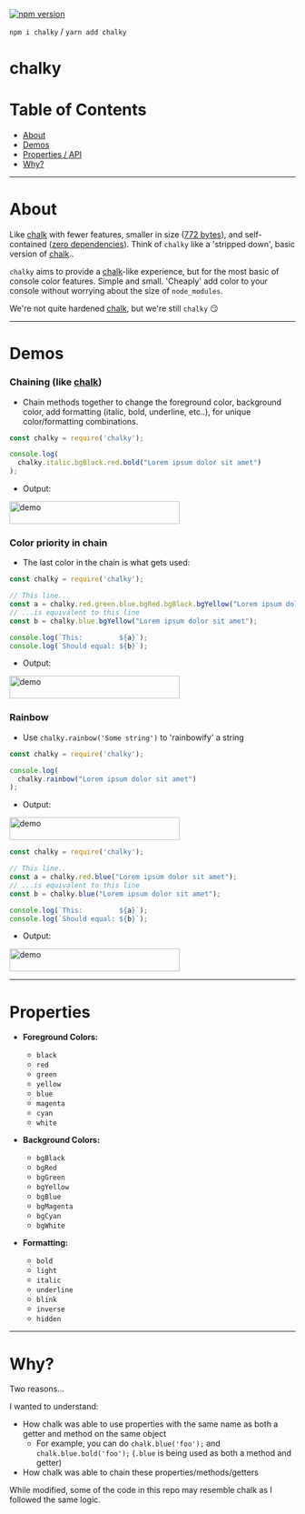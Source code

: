 [![npm version](https://badge.fury.io/js/chalky.svg)](https://badge.fury.io/js/chalky)

`npm i chalky` / `yarn add chalky`

# chalky

# Table of Contents

 - [About](#about)
 - [Demos](#demos)
 - [Properties / API](#properties)
 - [Why?](#why)

 ---

# About

Like [chalk](https://www.npmjs.com/package/chalk) with fewer features, smaller in size ([772 bytes](https://bundlephobia.com/result?p=chalky@)), and self-contained ([zero dependencies](https://www.npmjs.com/package/chalky?activeTab=dependencies)).  Think of `chalky` like a 'stripped down', basic version of [chalk](https://www.npmjs.com/package/chalk).. 

`chalky` aims to provide a [chalk](https://www.npmjs.com/package/chalk)-like experience, but for the most basic of console color features. Simple and small. 'Cheaply' add color to your console without worrying about the size of `node_modules`.

We're not quite hardened [chalk](https://www.npmjs.com/package/chalk), but we're still `chalky` :smirk: 

 ---

# Demos

### Chaining (like [chalk](https://www.npmjs.com/package/chalk))

  - Chain methods together to change the foreground color, background color, add formatting (italic, bold, underline, etc..), for unique color/formatting combinations.

```javascript
const chalky = require('chalky');

console.log(
  chalky.italic.bgBlack.red.bold("Lorem ipsum dolor sit amet")
);
```

 - Output:
<img src="https://raw.githubusercontent.com/oze4/chalky/master/docs/demo_0.png" width="300" height="40" alt="demo"/>

### Color priority in chain

 - The last color in the chain is what gets used:

```javascript
const chalky = require('chalky');

// This line..
const a = chalky.red.green.blue.bgRed.bgBlack.bgYellow("Lorem ipsum dolor sit amet");
// ...is equivalent to this line
const b = chalky.blue.bgYellow("Lorem ipsum dolor sit amet");

console.log(`This:         ${a}`);
console.log(`Should equal: ${b}`);
```
 - Output:
<img src="https://raw.githubusercontent.com/oze4/chalky/master/docs/demo_1.png" width="300" height="40" alt="demo"/>

### Rainbow

 - Use `chalky.rainbow('Some string')` to 'rainbowify' a string

```javascript
const chalky = require('chalky');

console.log(
  chalky.rainbow("Lorem ipsum dolor sit amet")
);
```

 - Output:
<img src="https://raw.githubusercontent.com/oze4/chalky/master/docs/demo_rbow.png" width="300" height="40" alt="demo"/>

<br />

```javascript
const chalky = require('chalky');

// This line..
const a = chalky.red.blue("Lorem ipsum dolor sit amet");
// ...is equivalent to this line
const b = chalky.blue("Lorem ipsum dolor sit amet");

console.log(`This:         ${a}`);
console.log(`Should equal: ${b}`);
```

 - Output:
<img src="https://raw.githubusercontent.com/oze4/chalky/master/docs/demo_2.png" width="300" height="40" alt="demo"/>

---

# Properties

 - **Foreground Colors:**
   - `black`
   - `red`
   - `green`
   - `yellow`
   - `blue`
   - `magenta`
   - `cyan`
   - `white`
   
 - **Background Colors:**
   - `bgBlack`
   - `bgRed`
   - `bgGreen`
   - `bgYellow`
   - `bgBlue`
   - `bgMagenta`
   - `bgCyan`
   - `bgWhite`
 
 - **Formatting:**
   - `bold`
   - `light`
   - `italic`
   - `underline`
   - `blink`
   - `inverse`
   - `hidden`

---
   
# Why?

Two reasons... 

I wanted to understand:
 - How chalk was able to use properties with the same name as both a getter and method on the same object
   - For example, you can do `chalk.blue('foo');` and `chalk.blue.bold('foo');` (`.blue` is being used as both a method and getter)
 - How chalk was able to chain these properties/methods/getters
 
 While modified, some of the code in this repo may resemble chalk as I followed the same logic.
